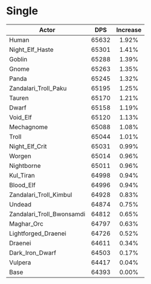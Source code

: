 # Single
| Actor | DPS | Increase |
|---|:---:|:---:|
|Human|65632|1.92%|
|Night_Elf_Haste|65301|1.41%|
|Goblin|65288|1.39%|
|Gnome|65263|1.35%|
|Panda|65245|1.32%|
|Zandalari_Troll_Paku|65195|1.25%|
|Tauren|65170|1.21%|
|Dwarf|65158|1.19%|
|Void_Elf|65120|1.13%|
|Mechagnome|65088|1.08%|
|Troll|65044|1.01%|
|Night_Elf_Crit|65031|0.99%|
|Worgen|65014|0.96%|
|Nightborne|65011|0.96%|
|Kul_Tiran|64998|0.94%|
|Blood_Elf|64996|0.94%|
|Zandalari_Troll_Kimbul|64928|0.83%|
|Undead|64874|0.75%|
|Zandalari_Troll_Bwonsamdi|64812|0.65%|
|Maghar_Orc|64797|0.63%|
|Lightforged_Draenei|64726|0.52%|
|Draenei|64611|0.34%|
|Dark_Iron_Dwarf|64503|0.17%|
|Vulpera|64417|0.04%|
|Base|64393|0.00%|
